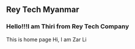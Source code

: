 ## Rey Tech Myanmar
### Hello!!!I am Thiri from Rey Tech Company

This is home page
Hi, I am Zar Li
